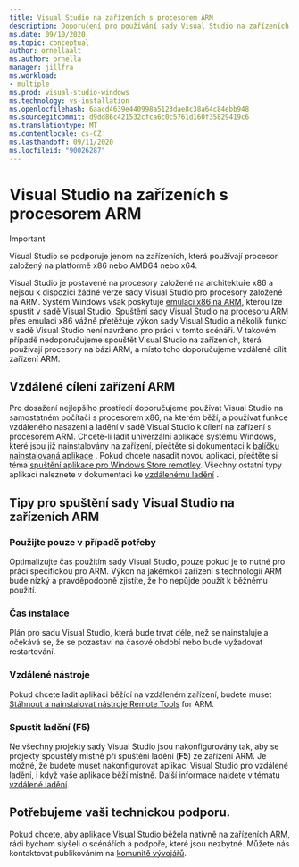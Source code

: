 ```yaml
---
title: Visual Studio na zařízeních s procesorem ARM
description: Doporučení pro používání sady Visual Studio na zařízeních s procesory na bázi ARM.
ms.date: 09/10/2020
ms.topic: conceptual
author: ornellaalt
ms.author: ornella
manager: jillfra
ms.workload:
- multiple
ms.prod: visual-studio-windows
ms.technology: vs-installation
ms.openlocfilehash: 6aacd4639e440998a5123dae8c38a64c84ebb948
ms.sourcegitcommit: d9dd86c421532cfca6c0c5761d160f35829419c6
ms.translationtype: MT
ms.contentlocale: cs-CZ
ms.lasthandoff: 09/11/2020
ms.locfileid: "90026287"
---
```

# <a name="visual-studio-on-arm-powered-devices"></a>Visual Studio na zařízeních s procesorem ARM

> [!IMPORTANT]
> Visual Studio se podporuje jenom na zařízeních, která používají procesor založený na platformě x86 nebo AMD64 nebo x64.

Visual Studio je postavené na procesory založené na architektuře x86 a nejsou k dispozici žádné verze sady Visual Studio pro procesory založené na ARM. Systém Windows však poskytuje [emulaci x86 na ARM](https://www.docs.microsoft.com/windows/uwp/porting/apps-on-arm-x86-emulation), kterou lze spustit v sadě Visual Studio. Spuštění sady Visual Studio na procesoru ARM přes emulaci x86 vážně přetěžuje výkon sady Visual Studio a několik funkcí v sadě Visual Studio není navrženo pro práci v tomto scénáři. V takovém případě nedoporučujeme spouštět Visual Studio na zařízeních, která používají procesory na bázi ARM, a místo toho doporučujeme vzdáleně cílit zařízení ARM.

## <a name="remote-targeting-arm-devices"></a>Vzdálené cílení zařízení ARM
Pro dosažení nejlepšího prostředí doporučujeme používat Visual Studio na samostatném počítači s procesorem x86, na kterém běží, a používat funkce vzdáleného nasazení a ladění v sadě Visual Studio k cílení na zařízení s procesorem ARM. Chcete-li ladit univerzální aplikace systému Windows, které jsou již nainstalovány na zařízení, přečtěte si dokumentaci k [balíčku nainstalovaná aplikace](../debugger/debug-installed-app-package.md) . Pokud chcete nasadit novou aplikaci, přečtěte si téma [spuštění aplikace pro Windows Store remotley](../debugger/run-windows-store-apps-on-a-remote-machine.md). Všechny ostatní typy aplikací naleznete v dokumentaci ke [vzdálenému ladění](../debugger/remote-debugging.md) .

## <a name="tips-for-running-visual-studio-on-arm-devices"></a>Tipy pro spuštění sady Visual Studio na zařízeních ARM

### <a name="use-only-when-needed"></a>Použijte pouze v případě potřeby
Optimalizujte čas použitím sady Visual Studio, pouze pokud je to nutné pro práci specifickou pro ARM. Výkon na jakémkoli zařízení s technologií ARM bude nízký a pravděpodobně zjistíte, že ho nepůjde použít k běžnému použití.

### <a name="install-time"></a>Čas instalace
Plán pro sadu Visual Studio, která bude trvat déle, než se nainstaluje a očekává se, že se pozastaví na časové období nebo bude vyžadovat restartování.
 
### <a name="remote-tools"></a>Vzdálené nástroje
Pokud chcete ladit aplikaci běžící na vzdáleném zařízení, budete muset [Stáhnout a nainstalovat nástroje Remote Tools](../debugger/remote-debugging.md#download-and-install-the-remote-tools) for ARM.

### <a name="start-debugging-f5"></a>Spustit ladění (F5)
Ne všechny projekty sady Visual Studio jsou nakonfigurovány tak, aby se projekty spouštěly místně při spuštění ladění (**F5**) ze zařízení ARM. Je možné, že budete muset nakonfigurovat aplikaci Visual Studio pro vzdálené ladění, i když vaše aplikace běží místně. Další informace najdete v tématu [vzdálené ladění](../debugger/remote-debugging.md).

## <a name="we-need-your-help"></a>Potřebujeme vaši technickou podporu.
Pokud chcete, aby aplikace Visual Studio běžela nativně na zařízeních ARM, rádi bychom slyšeli o scénářích a podpoře, které jsou nezbytné. Můžete nás kontaktovat publikováním na [komunitě vývojářů](https://developercommunity.visualstudio.com/idea/1161018/native-arm-support-for-visual-studio.html). 
